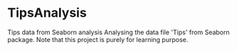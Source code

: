 # TipsAnalysis
 Tips data from Seaborn analysis
 Analysing the data file 'Tips' from Seaborn package.
 Note that this project is purely for learning purpose.

